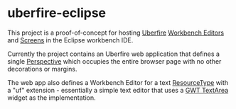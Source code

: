 # uberfire-eclipse

This project is a proof-of-concept for hosting [Uberfire](http://www.uberfireframework.org/docs)
[Workbench Editors](http://www.uberfireframework.org/docs/overview/editor.html) and 
[Screens](http://www.uberfireframework.org/docs/overview/screen.html) in the Eclipse workbench IDE.

Currently the project contains an Uberfire web application that defines a single
[Perspective](http://www.uberfireframework.org/docs/overview/perspective.html)
which occupies the entire browser page with no other decorations or margins.

The web app also defines a Workbench Editor for a text
[ResourceType](http://www.uberfireframework.org/docs/security/resourceActions.html)
with a "uf" extension - essentially a simple text editor that uses a
[GWT TextArea](http://www.tutorialspoint.com/gwt/gwt_textarea_widget.htm) widget as the implementation.
